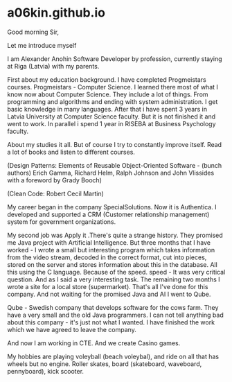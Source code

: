 # a06kin.github.io

Good morning Sir,

Let me introduce myself

I am Alexander Anohin Software Developer by profession, currently staying at Riga (Latvia) with my parents. 

First about my education background. I have completed Progmeistars courses. Progmeistars - Computer Science. I learned there most of what I know now about Computer Science. They include a lot of things. From programming and algorithms and ending with system administration. I get basic knowledge in many languages.
 After that i have spent 3 years in Latvia University at Computer Science faculty. But it is not finished it and went to work. In parallel i spend 1 year in RISEBA at Business Psychology faculty.

About my studies it all. But of course I try to constantly improve itself. Read a lot of books and listen to different courses.

(Design Patterns: Elements of Reusable Object-Oriented Software - (bunch authors) Erich Gamma, Richard Helm, Ralph Johnson and John Vlissides with a foreword by Grady Booch) 

(Clean Code: Robert Cecil Martin)

 My career began in the company SpecialSolutions. Now it is Authentica. I developed and supported a CRM (Customer relationship management) system for government organizations.

 My second job was Apply it .There's quite a strange history. They promised me Java project with Artificial Intelligence. But three months that I have worked - I wrote a small but interesting program which takes information from the video stream, decoded in the correct format, cut into pieces, stored on the server and stores information about this in the database. All this using the C language. Because of the speed. speed - It was very critical question. And as I said a very interesting task. The remaining two months I wrote a site for a local store (supermarket). That's all I've done for this company. And not waiting for the promised Java and AI I went to Qube.

 Qube - Swedish company that develops software for the cows farm. They have a very small and the old Java programmers. I can not tell anything bad about this company - it's just not what I wanted. I have finished the work which we have agreed to leave the company.

 And now I am working in CTE. And we create Casino games.

 My hobbies are playing voleyball (beach voleybal), and ride on all that has wheels but no engine. Roller skates, board (skateboard, waveboard, pennyboard), kick scooter.
